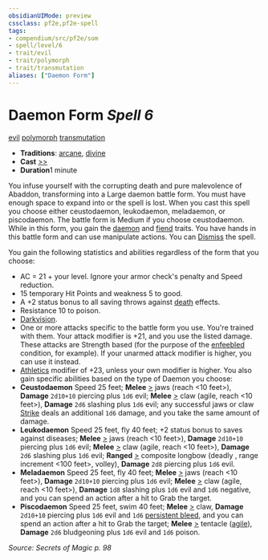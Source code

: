 ```yaml
---
obsidianUIMode: preview
cssclass: pf2e,pf2e-spell
tags:
- compendium/src/pf2e/som
- spell/level/6
- trait/evil
- trait/polymorph
- trait/transmutation
aliases: ["Daemon Form"]
---
```

# Daemon Form *Spell 6*   
[evil](../../Rules/traits/evil.md)  [polymorph](../../Rules/traits/polymorph.md)  [transmutation](../../Rules/traits/transmutation.md)  

- **Traditions**: [arcane](../../Rules/traits/arcane.md), [divine](../../Rules/traits/divine.md)
- **Cast** [>>](../../Rules/core-rulebook/chapter-9-playing-the-game.md#Actions "Two-Action") 
- **Duration**1 minute

You infuse yourself with the corrupting death and pure malevolence of Abaddon, transforming into a Large daemon battle form. You must have enough space to expand into or the spell is lost. When you cast this spell you choose either ceustodaemon, leukodaemon, meladaemon, or piscodaemon. The battle form is Medium if you choose ceustodaemon. While in this form, you gain the [daemon](../../Rules/traits/daemon-b1.md) and [fiend](../../Rules/traits/fiend.md) traits. You have hands in this battle form and can use manipulate actions. You can [Dismiss](../../Rules/actions/dismiss.md) the spell.

You gain the following statistics and abilities regardless of the form that you choose:

- AC = 21 + your level. Ignore your armor check's penalty and Speed reduction.
- 15 temporary Hit Points and weakness 5 to good.
- A +2 status bonus to all saving throws against [death](../../Rules/traits/death.md) effects.
- Resistance 10 to poison.
- [Darkvision](../../Rules/abilities/darkvision.md).
- One or more attacks specific to the battle form you use. You're trained with them. Your attack modifier is +21, and you use the listed damage. These attacks are Strength based (for the purpose of the [enfeebled](../../Rules/conditions.md#Enfeebled) condition, for example). If your unarmed attack modifier is higher, you can use it instead.
- [Athletics](../skills.md#Athletics) modifier of +23, unless your own modifier is higher. You also gain specific abilities based on the type of Daemon you choose:
- **Ceustodaemon** Speed 25 feet; **Melee** [>](../../Rules/core-rulebook/chapter-9-playing-the-game.md#Actions "Single Action") jaws (reach <10 feet>), **Damage** `2d10+10` piercing plus `1d6` evil; **Melee** [>](../../Rules/core-rulebook/chapter-9-playing-the-game.md#Actions "Single Action") claw (agile, reach <10 feet>), **Damage** `2d6` slashing plus `1d6` evil; any successful jaws or claw [Strike](../../Rules/actions/strike.md) deals an additional `1d6` damage, and you take the same amount of damage.
- **Leukodaemon** Speed 25 feet, fly 40 feet; +2 status bonus to saves against diseases; **Melee** [>](../../Rules/core-rulebook/chapter-9-playing-the-game.md#Actions "Single Action") jaws (reach <10 feet>), **Damage** `2d10+10` piercing plus `1d6` evil; **Melee** [>](../../Rules/core-rulebook/chapter-9-playing-the-game.md#Actions "Single Action") claw (agile, reach <10 feet>), **Damage** `2d6` slashing plus `1d6` evil; **Ranged** [>](../../Rules/core-rulebook/chapter-9-playing-the-game.md#Actions "Single Action") composite longbow (deadly <d10>, range increment <100 feet>, volley), **Damage** `2d8` piercing plus `1d6` evil.
- **Meladaemon** Speed 25 feet, fly 40 feet; **Melee** [>](../../Rules/core-rulebook/chapter-9-playing-the-game.md#Actions "Single Action") jaws (reach <10 feet>), **Damage** `2d10+10` piercing plus `1d6` evil; **Melee** [>](../../Rules/core-rulebook/chapter-9-playing-the-game.md#Actions "Single Action") claw (agile, reach <10 feet>), **Damage** `1d8` slashing plus `1d6` evil and `1d6` negative, and you can spend an action after a hit to Grab the target.
- **Piscodaemon** Speed 25 feet, swim 40 feet; **Melee** [>](../../Rules/core-rulebook/chapter-9-playing-the-game.md#Actions "Single Action") claw, **Damage** `2d10+10` piercing plus `1d6` evil and `1d6` [persistent bleed](../../Rules/conditions.md#Persistent%20Damage), and you can spend an action after a hit to Grab the target; **Melee** [>](../../Rules/core-rulebook/chapter-9-playing-the-game.md#Actions "Single Action") tentacle ([agile](../../Rules/traits/agile.md)), **Damage** `2d6` bludgeoning plus `1d6` evil and `1d6` poison.

*Source: Secrets of Magic p. 98*